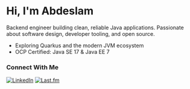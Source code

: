# Hi, I'm Abdeslam

Backend engineer building clean, reliable Java applications.
Passionate about software design, developer tooling, and open source.

*   Exploring Quarkus and the modern JVM ecosystem
*   OCP Certified: Java SE 17 & Java EE 7

### Connect With Me

<a href="https://linkedin.com/in/ayagmar"><img alt="LinkedIn" src="https://img.shields.io/badge/LinkedIn-0077B5?style=for-the-badge&logo=linkedin&logoColor=white"/></a>
<a href="https://www.last.fm/user/min7_"><img alt="Last.fm" src="https://img.shields.io/badge/Last.fm-D51007?style=for-the-badge&logo=last.fm&logoColor=white" /></a>
